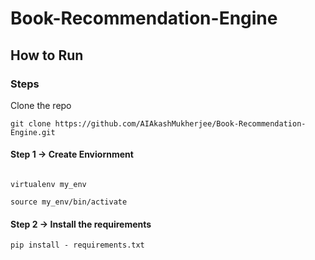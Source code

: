 # Book-Recommendation-Engine


## How to Run

### Steps

Clone the repo

```
git clone https://github.com/AIAkashMukherjee/Book-Recommendation-Engine.git
```

#### Step 1 -> Create Enviornment

```

virtualenv my_env

```

```
source my_env/bin/activate
```

#### Step 2 -> Install the requirements

```
pip install - requirements.txt
```
